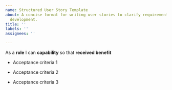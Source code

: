 ```yaml
---
name: Structured User Story Template
about: A concise format for writing user stories to clarify requirements and streamline
  development.
title: ''
labels: ''
assignees: ''

---
```


As a **role** I can **capability** so that **received benefit**

- Acceptance criteria 1

- Acceptance criteria 2

- Acceptance criteria 3
